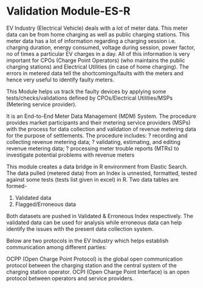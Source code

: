 # Validation Module-ES-R

EV Industry (Electrical Vehicle) deals with a lot of meter data. This meter data can be from home charging as well as public charging stations.
This meter data has a lot of information regarding a charging session i.e. charging duration, energy consumed, voltage during session, power factor, 
no of times a particular EV charges in a day. All of this information is very important for CPOs (Charge Point Operators) (who maintains the public charging stations)
and Electrical Utilities (in case of home charging). The errors in metered data tell the shortcomings/faults with the meters and hence very useful to 
identify faulty meters. 

This Module helps us track the faulty devices by applying some tests/checks/validations defined by CPOs/Electrical Utilities/MSPs (Metering service provider).

It is an End-to-End Meter Data Management (MDM) System.
The procedure provides market participants and their metering service providers (MSPs) with the process for data collection and validation of
revenue metering data for the purpose of settlements. 
The procedure includes:
? recording and collecting revenue metering data;
? validating, estimating, and editing revenue metering data;
? processing meter trouble reports (MTRs) to investigate potential problems with revenue meters

This module creates a data bridge in R environment from Elastic Search.
The data pulled (metered data) from an Index is unnested, formatted, tested against some tests (tests list given in excel) in R.
Two data tables are formed-
1. Validated data
2. Flagged/Erroneous data

Both datasets are pushed in Validated & Erroneous Index respectively. The validated data can be used for analysis while erroneous data can help identify the issues with the present data collection system.

Below are two protocols in the EV Industry which helps establish communication among different parties:

OCPP (Open Charge Point Protocol) is the global open communication protocol between the charging station and the central system of the charging station operator.
OCPI (Open Charge Point Interface) is an open protocol between operators and service providers.